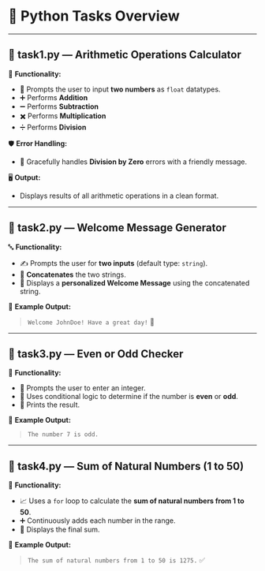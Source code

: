 # 🐍 Python Tasks Overview

---

## 📄 task1.py — Arithmetic Operations Calculator

🔢 **Functionality:**
- 🧮 Prompts the user to input **two numbers** as `float` datatypes.
- ➕ Performs **Addition**
- ➖ Performs **Subtraction**
- ✖️ Performs **Multiplication**
- ➗ Performs **Division**

🛡️ **Error Handling:**
- 🚫 Gracefully handles **Division by Zero** errors with a friendly message.

🖥️ **Output:**
- Displays results of all arithmetic operations in a clean format.

---

## 📄 task2.py — Welcome Message Generator

🔤 **Functionality:**
- ✍️ Prompts the user for **two inputs** (default type: `string`).
- 🔗 **Concatenates** the two strings.
- 🎉 Displays a **personalized Welcome Message** using the concatenated string.

📌 **Example Output:**
> `Welcome JohnDoe! Have a great day!` 🙌

---

## 📄 task3.py — Even or Odd Checker

🔢 **Functionality:**
- 🔎 Prompts the user to enter an integer.
- 🧠 Uses conditional logic to determine if the number is **even** or **odd**.
- 📣 Prints the result.

📌 **Example Output:**
> `The number 7 is odd.`

---

## 📄 task4.py — Sum of Natural Numbers (1 to 50)

🔁 **Functionality:**
- 📈 Uses a `for` loop to calculate the **sum of natural numbers from 1 to 50**.
- ➕ Continuously adds each number in the range.
- 📣 Displays the final sum.

📌 **Example Output:**
> `The sum of natural numbers from 1 to 50 is 1275.` ✅